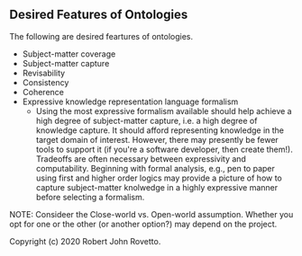 ## Desired Features of Ontologies

The following are desired feartures of ontologies. 

* Subject-matter coverage
* Subject-matter capture 
* Revisability
* Consistency
* Coherence
* Expressive knowledge representation language formalism
  - Using the most expressive formalism available should help achieve a high degree of subject-matter capture, i.e. a high degree of knowledge capture. It should afford representing knowledge in the target domain of interest. However, there may presently be fewer tools to support it (if you're a software developer, then create them!). Tradeoffs are often necessary between expressivity and computability. Beginning with formal analysis, e.g., pen to paper using first and higher order logics may provide a picture of how to capture subject-matter knolwedge in a highly expressive manner before selecting a formalism. 

NOTE: Consideer the Close-world vs. Open-world assumption. Whether you opt for one or the other (or another option?) may depend on the project. 




Copyright (c) 2020 Robert John Rovetto.
